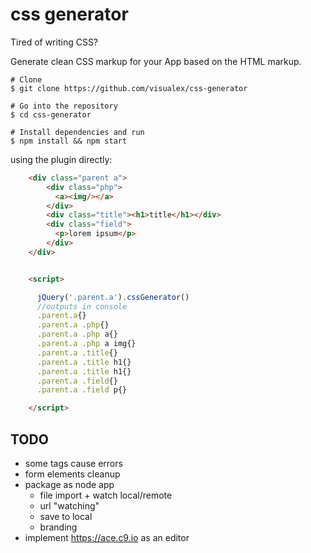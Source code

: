 css generator
====================

Tired of writing CSS?

Generate clean CSS markup for your App based on the HTML markup.


```
# Clone
$ git clone https://github.com/visualex/css-generator

# Go into the repository
$ cd css-generator

# Install dependencies and run
$ npm install && npm start
```

using the plugin directly:
```html
	<div class="parent a">
		<div class="php">
		  <a><img/></a>
		</div>
		<div class="title"><h1>title</h1></div>
		<div class="field">
		  <p>lorem ipsum</p>
		</div>
	</div>


	<script>

	  jQuery('.parent.a').cssGenerator()
	  //outputs in console
	  .parent.a{}
	  .parent.a .php{}
	  .parent.a .php a{}
	  .parent.a .php a img{}
	  .parent.a .title{}
	  .parent.a .title h1{}
	  .parent.a .title h1{}
	  .parent.a .field{}
	  .parent.a .field p{}

	</script>
```

## TODO
* some tags cause errors
* form elements cleanup
* package as node app
   * file import + watch local/remote
   * url "watching"
   * save to local
   * branding
* implement https://ace.c9.io as an editor











